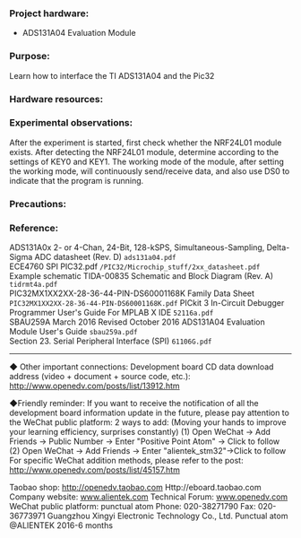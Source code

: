 ### Project hardware:

 - ADS131A04 Evaluation Module

### Purpose:
Learn how to interface the TI ADS131A04 and the Pic32 

### Hardware resources:

### Experimental observations:
After the experiment is started, first check whether the NRF24L01 module exists. After detecting the NRF24L01 module, determine according to the settings of KEY0 and KEY1.
The working mode of the module, after setting the working mode, will continuously send/receive data, and also use DS0 to indicate that the program is running.

### Precautions:



### Reference:                                                                                                      
ADS131A0x 2- or 4-Chan, 24-Bit, 128-kSPS, Simultaneous-Sampling, Delta-Sigma ADC datasheet (Rev. D) `ads131a04.pdf`                                                                               
ECE4760 SPI PIC32.pdf `/PIC32/Microchip_stuff/2xx_datasheet.pdf`  
Example schematic TIDA-00835 Schematic and Block Diagram (Rev. A) `tidrmt4a.pdf`                                   
PIC32MX1XX2XX-28-36-44-PIN-DS60001168K Family Data Sheet `PIC32MX1XX2XX-28-36-44-PIN-DS60001168K.pdf`
PICkit 3 In-Circuit Debugger Programmer User's Guide For MPLAB X IDE `52116a.pdf`                                   
SBAU259A March 2016 Revised October 2016 ADS131A04 Evaluation Module User's Guide `sbau259a.pdf`                   
Section 23. Serial Peripheral Interface (SPI) `61106G.pdf`                                                         





-------------------------------------------------- -----------------------------------------

◆ Other important connections:
  Development board CD data download address (video + document + source code, etc.): http://www.openedv.com/posts/list/13912.htm


◆Friendly reminder: If you want to receive the notification of all the development board information update in the future, please pay attention to the WeChat public platform:
 2 ways to add: (Moving your hands to improve your learning efficiency, surprises constantly)
(1) Open WeChat -> Add Friends -> Public Number -> Enter "Positive Point Atom" -> Click to follow
(2) Open WeChat -> Add Friends -> Enter "alientek_stm32"->Click to follow
 For specific WeChat addition methods, please refer to the post: http://www.openedv.com/posts/list/45157.htm
 




Taobao shop: http://openedv.taobao.com
Http://eboard.taobao.com
Company website: www.alientek.com
Technical Forum: www.openedv.com
                                                WeChat public platform: punctual atom
Phone: 020-38271790
Fax: 020-36773971
Guangzhou Xingyi Electronic Technology Co., Ltd.
Punctual atom @ALIENTEK
2016-6 months
